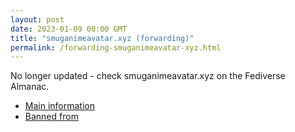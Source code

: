 ```yaml
---
layout: post
date: 2023-01-09 00:00 GMT
title: "smuganimeavatar.xyz (forwarding)"
permalink: /forwarding-smuganimeavatar-xyz.html
---
```


No longer updated - check smuganimeavatar.xyz on the Fediverse Almanac.

* [Main information](https://www.fediversealmanac.com/api/v1/instances/smuganimeavatar.xyz)
* [Banned from](https://www.fediversealmanac.com/api/v1/instances/smuganimeavatar.xyz/banned_from)

